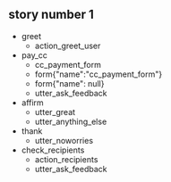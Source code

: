 ## story number 1
* greet
    - action_greet_user
* pay_cc
    - cc_payment_form
    - form{"name":"cc_payment_form"}
    - form{"name": null}
    - utter_ask_feedback
* affirm
    - utter_great
    - utter_anything_else
* thank
    - utter_noworries
* check_recipients
    - action_recipients
    - utter_ask_feedback


